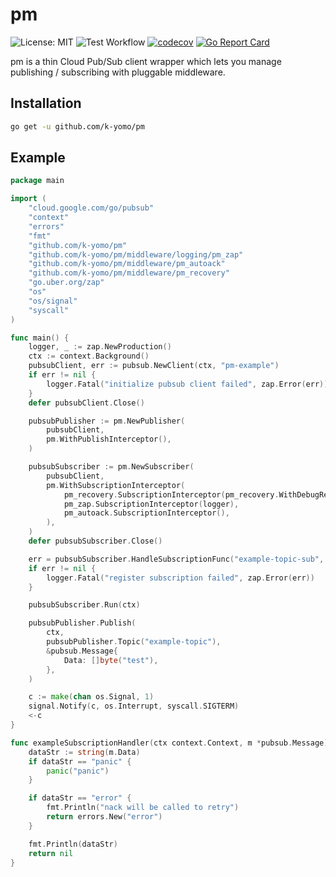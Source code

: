 # pm
![License: MIT](https://img.shields.io/badge/License-MIT-blue.svg)
![Test Workflow](https://github.com/k-yomo/pubsub_cli/workflows/Test/badge.svg)
[![codecov](https://codecov.io/gh/k-yomo/pm/branch/main/graph/badge.svg)](https://codecov.io/gh/k-yomo/pm)
[![Go Report Card](https://goreportcard.com/badge/k-yomo/pm)](https://goreportcard.com/report/k-yomo/pm)

pm is a thin Cloud Pub/Sub client wrapper which lets you manage publishing / subscribing with pluggable middleware. 

## Installation
```sh
go get -u github.com/k-yomo/pm
```

## Example
```go
package main

import (
	"cloud.google.com/go/pubsub"
	"context"
	"errors"
	"fmt"
	"github.com/k-yomo/pm"
	"github.com/k-yomo/pm/middleware/logging/pm_zap"
	"github.com/k-yomo/pm/middleware/pm_autoack"
	"github.com/k-yomo/pm/middleware/pm_recovery"
	"go.uber.org/zap"
	"os"
	"os/signal"
	"syscall"
)

func main() {
	logger, _ := zap.NewProduction()
	ctx := context.Background()
	pubsubClient, err := pubsub.NewClient(ctx, "pm-example")
	if err != nil {
		logger.Fatal("initialize pubsub client failed", zap.Error(err))
	}
	defer pubsubClient.Close()

	pubsubPublisher := pm.NewPublisher(
		pubsubClient,
		pm.WithPublishInterceptor(),
	)

	pubsubSubscriber := pm.NewSubscriber(
		pubsubClient,
		pm.WithSubscriptionInterceptor(
			pm_recovery.SubscriptionInterceptor(pm_recovery.WithDebugRecoveryHandler()),
			pm_zap.SubscriptionInterceptor(logger),
			pm_autoack.SubscriptionInterceptor(),
		),
	)
	defer pubsubSubscriber.Close()

	err = pubsubSubscriber.HandleSubscriptionFunc("example-topic-sub", exampleSubscriptionHandler)
	if err != nil {
		logger.Fatal("register subscription failed", zap.Error(err))
	}

	pubsubSubscriber.Run(ctx)

	pubsubPublisher.Publish(
		ctx,
		pubsubPublisher.Topic("example-topic"),
		&pubsub.Message{
			Data: []byte("test"),
		},
	)

	c := make(chan os.Signal, 1)
	signal.Notify(c, os.Interrupt, syscall.SIGTERM)
	<-c
}

func exampleSubscriptionHandler(ctx context.Context, m *pubsub.Message) error {
	dataStr := string(m.Data)
	if dataStr == "panic" {
		panic("panic")
	}

	if dataStr == "error" {
		fmt.Println("nack will be called to retry")
		return errors.New("error")
	}

	fmt.Println(dataStr)
	return nil
}
```
